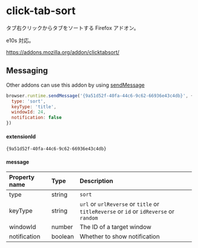 # click-tab-sort

タブ右クリックからタブをソートする Firefox アドオン。

e10s 対応。

https://addons.mozilla.org/addon/clicktabsort/


## <span id="messaging"/> Messaging

Other addons can use this addon by using [sendMessage](https://developer.mozilla.org/Add-ons/WebExtensions/API/runtime/sendMessage)

```javascript
browser.runtime.sendMessage('{9a51d52f-40fa-44c6-9c62-66936e43c4db}', {
  type: 'sort',
  keyType: 'title',
  windowId: 24,
  notification: false
})
```


#### extensionId

`{9a51d52f-40fa-44c6-9c62-66936e43c4db}`


#### message

|Property name|Type|Description|
|:--|:--|:--|
|type|string|`sort`|
|keyType|string|`url` or `urlReverse` or `title` or `titleReverse` or `id` or `idReverse` or `random`|
|windowId|number|The ID of a target window|
|notification|boolean|Whether to show notification|
